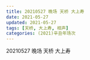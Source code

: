 ```yaml
---
title: 20210527 晚场 天桥 大上寿
date: 2021-05-27
updated: 2021-05-27
tags: [天桥, 大上寿, 相声] 
categories: (2021)辛丑年场次 
---
```

20210527 晚场 天桥 大上寿

